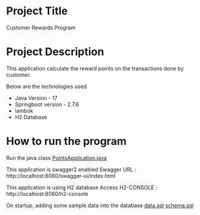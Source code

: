 # Project Title
Customer Rewards Program

# Project Description
This application calculate the reward points on the transactions done by customer.

Below are the technologies used

* Java Version - 17
* Springboot version - 2.7.6
* lambok
* H2 Database

# How to run the program
Run the java class [PointsApplication.java](src/main/java/com/customer/points/PointsApplication.java)

This application is swagger2 enabled
Swagger URL : http://localhost:8080/swagger-ui/index.html

This application is using H2 database
Access H2-CONSOLE : http://localhost:8080/h2-console

On startup, adding some sample data into the database
[data.sql](src/main/resources/data.sql)
[schema.sql](src/main/resources/schema.sql)
